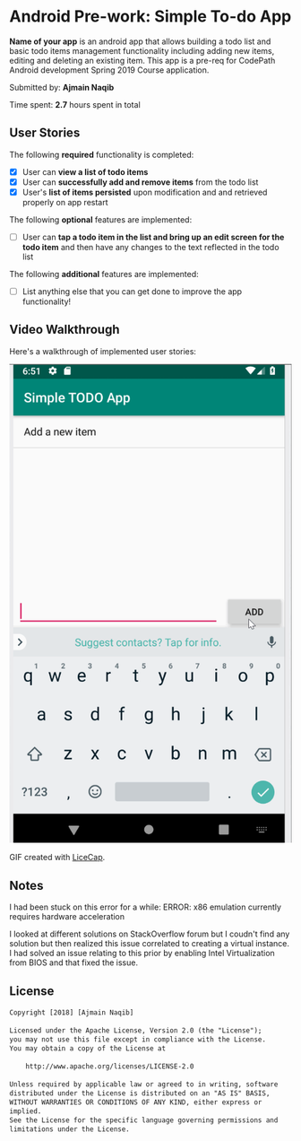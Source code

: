 # Android Pre-work: Simple To-do App
**Name of your app** is an android app that allows building a todo list and basic todo items management functionality including adding new items, editing and deleting an existing item. This app is a pre-req for CodePath Android development Spring 2019 Course application.

Submitted by: **Ajmain Naqib**

Time spent: **2.7** hours spent in total

## User Stories

The following **required** functionality is completed:

* [X] User can **view a list of todo items**
* [X] User can **successfully add and remove items** from the todo list
* [X] User's **list of items persisted** upon modification and and retrieved properly on app restart

The following **optional** features are implemented:

* [ ] User can **tap a todo item in the list and bring up an edit screen for the todo item** and then have any changes to the text reflected in the todo list

The following **additional** features are implemented:

* [ ] List anything else that you can get done to improve the app functionality!

## Video Walkthrough

Here's a walkthrough of implemented user stories:

<img src='walkthrough.gif' title='Video Walkthrough' width='' alt='Video Walkthrough' />

GIF created with [LiceCap](http://www.cockos.com/licecap/).


## Notes

I had been stuck on this error for a while:
 ERROR: x86 emulation currently requires hardware acceleration
 
 I looked at different solutions on StackOverflow forum but I coudn't find any solution but then realized this issue correlated to creating a virtual instance. I had solved an issue relating to this prior by enabling Intel Virtualization from BIOS and that fixed the issue. 

## License

    Copyright [2018] [Ajmain Naqib]

    Licensed under the Apache License, Version 2.0 (the "License");
    you may not use this file except in compliance with the License.
    You may obtain a copy of the License at

        http://www.apache.org/licenses/LICENSE-2.0

    Unless required by applicable law or agreed to in writing, software
    distributed under the License is distributed on an "AS IS" BASIS,
    WITHOUT WARRANTIES OR CONDITIONS OF ANY KIND, either express or implied.
    See the License for the specific language governing permissions and
    limitations under the License.
